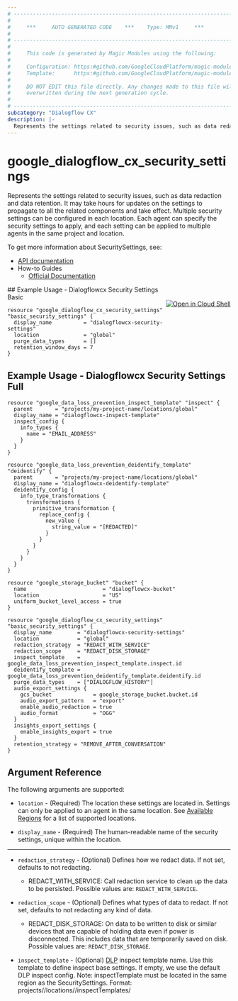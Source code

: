 ```yaml
---
# ----------------------------------------------------------------------------
#
#     ***     AUTO GENERATED CODE    ***    Type: MMv1     ***
#
# ----------------------------------------------------------------------------
#
#     This code is generated by Magic Modules using the following:
#
#     Configuration: https:#github.com/GoogleCloudPlatform/magic-modules/tree/main/mmv1/products/dialogflowcx/SecuritySettings.yaml
#     Template:      https:#github.com/GoogleCloudPlatform/magic-modules/tree/main/mmv1/templates/terraform/resource.html.markdown.tmpl
#
#     DO NOT EDIT this file directly. Any changes made to this file will be
#     overwritten during the next generation cycle.
#
# ----------------------------------------------------------------------------
subcategory: "Dialogflow CX"
description: |-
  Represents the settings related to security issues, such as data redaction and data retention.
---
```


# google_dialogflow_cx_security_settings

Represents the settings related to security issues, such as data redaction and data retention. It may take hours for updates on the settings to propagate to all the related components and take effect.
Multiple security settings can be configured in each location. Each agent can specify the security settings to apply, and each setting can be applied to multiple agents in the same project and location.


To get more information about SecuritySettings, see:

* [API documentation](https://cloud.google.com/dialogflow/cx/docs/reference/rest/v3/projects.locations.securitySettings)
* How-to Guides
    * [Official Documentation](https://cloud.google.com/dialogflow/cx/docs)

<div class = "oics-button" style="float: right; margin: 0 0 -15px">
  <a href="https://console.cloud.google.com/cloudshell/open?cloudshell_git_repo=https%3A%2F%2Fgithub.com%2Fterraform-google-modules%2Fdocs-examples.git&cloudshell_image=gcr.io%2Fcloudshell-images%2Fcloudshell%3Alatest&cloudshell_print=.%2Fmotd&cloudshell_tutorial=.%2Ftutorial.md&cloudshell_working_dir=dialogflowcx_security_settings_basic&open_in_editor=main.tf" target="_blank">
    <img alt="Open in Cloud Shell" src="//gstatic.com/cloudssh/images/open-btn.svg" style="max-height: 44px; margin: 32px auto; max-width: 100%;">
  </a>
</div>
## Example Usage - Dialogflowcx Security Settings Basic


```hcl
resource "google_dialogflow_cx_security_settings" "basic_security_settings" {
  display_name          = "dialogflowcx-security-settings"
  location              = "global"
  purge_data_types      = []
  retention_window_days = 7
}
```
## Example Usage - Dialogflowcx Security Settings Full


```hcl
resource "google_data_loss_prevention_inspect_template" "inspect" {
  parent       = "projects/my-project-name/locations/global"
  display_name = "dialogflowcx-inspect-template"
  inspect_config {
    info_types {
      name = "EMAIL_ADDRESS"
    }
  }
}

resource "google_data_loss_prevention_deidentify_template" "deidentify" {
  parent       = "projects/my-project-name/locations/global"
  display_name = "dialogflowcx-deidentify-template"
  deidentify_config {
    info_type_transformations {
      transformations {
        primitive_transformation {
          replace_config {
            new_value {
              string_value = "[REDACTED]"
            }
          }
        }
      }
    }
  }
}

resource "google_storage_bucket" "bucket" {
  name                        = "dialogflowcx-bucket"
  location                    = "US"
  uniform_bucket_level_access = true
}

resource "google_dialogflow_cx_security_settings" "basic_security_settings" {
  display_name        = "dialogflowcx-security-settings"
  location            = "global"
  redaction_strategy  = "REDACT_WITH_SERVICE"
  redaction_scope     = "REDACT_DISK_STORAGE"
  inspect_template    = google_data_loss_prevention_inspect_template.inspect.id
  deidentify_template = google_data_loss_prevention_deidentify_template.deidentify.id
  purge_data_types    = ["DIALOGFLOW_HISTORY"]
  audio_export_settings {
    gcs_bucket             = google_storage_bucket.bucket.id
    audio_export_pattern   = "export"
    enable_audio_redaction = true
    audio_format           = "OGG"
  }
  insights_export_settings {
    enable_insights_export = true
  }
  retention_strategy = "REMOVE_AFTER_CONVERSATION"
}
```

## Argument Reference

The following arguments are supported:


* `location` -
  (Required)
  The location these settings are located in. Settings can only be applied to an agent in the same location.
  See [Available Regions](https://cloud.google.com/dialogflow/cx/docs/concept/region#avail) for a list of supported locations.

* `display_name` -
  (Required)
  The human-readable name of the security settings, unique within the location.


- - -


* `redaction_strategy` -
  (Optional)
  Defines how we redact data. If not set, defaults to not redacting.
  * REDACT_WITH_SERVICE: Call redaction service to clean up the data to be persisted.
  Possible values are: `REDACT_WITH_SERVICE`.

* `redaction_scope` -
  (Optional)
  Defines what types of data to redact. If not set, defaults to not redacting any kind of data.
  * REDACT_DISK_STORAGE: On data to be written to disk or similar devices that are capable of holding data even if power is disconnected. This includes data that are temporarily saved on disk.
  Possible values are: `REDACT_DISK_STORAGE`.

* `inspect_template` -
  (Optional)
  [DLP](https://cloud.google.com/dlp/docs) inspect template name. Use this template to define inspect base settings. If empty, we use the default DLP inspect config.
  Note: inspectTemplate must be located in the same region as the SecuritySettings.
  Format: projects/<Project ID>/locations/<Location ID>/inspectTemplates/<Template ID> OR organizations/<Organization ID>/locations/<Location ID>/inspectTemplates/<Template ID>

* `deidentify_template` -
  (Optional)
  [DLP](https://cloud.google.com/dlp/docs) deidentify template name. Use this template to define de-identification configuration for the content. If empty, Dialogflow replaces sensitive info with [redacted] text.
  Note: deidentifyTemplate must be located in the same region as the SecuritySettings.
  Format: projects/<Project ID>/locations/<Location ID>/deidentifyTemplates/<Template ID> OR organizations/<Organization ID>/locations/<Location ID>/deidentifyTemplates/<Template ID>

* `purge_data_types` -
  (Optional)
  List of types of data to remove when retention settings triggers purge.
  Each value may be one of: `DIALOGFLOW_HISTORY`.

* `audio_export_settings` -
  (Optional)
  Controls audio export settings for post-conversation analytics when ingesting audio to conversations.
  If retention_strategy is set to REMOVE_AFTER_CONVERSATION or gcs_bucket is empty, audio export is disabled.
  If audio export is enabled, audio is recorded and saved to gcs_bucket, subject to retention policy of gcs_bucket.
  This setting won't effect audio input for implicit sessions via [Sessions.DetectIntent](https://cloud.google.com/dialogflow/cx/docs/reference/rest/v3/projects.locations.agents.sessions/detectIntent#google.cloud.dialogflow.cx.v3.Sessions.DetectIntent).
  Structure is [documented below](#nested_audio_export_settings).

* `insights_export_settings` -
  (Optional)
  Controls conversation exporting settings to Insights after conversation is completed.
  If retentionStrategy is set to REMOVE_AFTER_CONVERSATION, Insights export is disabled no matter what you configure here.
  Structure is [documented below](#nested_insights_export_settings).

* `retention_window_days` -
  (Optional)
  Retains the data for the specified number of days. User must set a value lower than Dialogflow's default 365d TTL (30 days for Agent Assist traffic), higher value will be ignored and use default. Setting a value higher than that has no effect. A missing value or setting to 0 also means we use default TTL.
  Only one of `retention_window_days` and `retention_strategy` may be set.

* `retention_strategy` -
  (Optional)
  Defines how long we retain persisted data that contains sensitive info. Only one of `retention_window_days` and `retention_strategy` may be set.
  * REMOVE_AFTER_CONVERSATION: Removes data when the conversation ends. If there is no conversation explicitly established, a default conversation ends when the corresponding Dialogflow session ends.
  Possible values are: `REMOVE_AFTER_CONVERSATION`.

* `project` - (Optional) The ID of the project in which the resource belongs.
    If it is not provided, the provider project is used.


<a name="nested_audio_export_settings"></a>The `audio_export_settings` block supports:

* `gcs_bucket` -
  (Optional)
  Cloud Storage bucket to export audio record to. Setting this field would grant the Storage Object Creator role to the Dialogflow Service Agent. API caller that tries to modify this field should have the permission of storage.buckets.setIamPolicy.

* `audio_export_pattern` -
  (Optional)
  Filename pattern for exported audio.

* `enable_audio_redaction` -
  (Optional)
  Enable audio redaction if it is true.

* `audio_format` -
  (Optional)
  File format for exported audio file. Currently only in telephony recordings.
  * MULAW: G.711 mu-law PCM with 8kHz sample rate.
  * MP3: MP3 file format.
  * OGG: OGG Vorbis.
  Possible values are: `MULAW`, `MP3`, `OGG`.

<a name="nested_insights_export_settings"></a>The `insights_export_settings` block supports:

* `enable_insights_export` -
  (Required)
  If enabled, we will automatically exports conversations to Insights and Insights runs its analyzers.

## Attributes Reference

In addition to the arguments listed above, the following computed attributes are exported:

* `id` - an identifier for the resource with format `projects/{{project}}/locations/{{location}}/securitySettings/{{name}}`

* `name` -
  The unique identifier of the settings.
  Format: projects/<Project ID>/locations/<Location ID>/securitySettings/<Security Settings ID>.


## Timeouts

This resource provides the following
[Timeouts](https://developer.hashicorp.com/terraform/plugin/sdkv2/resources/retries-and-customizable-timeouts) configuration options:

- `create` - Default is 40 minutes.
- `update` - Default is 40 minutes.
- `delete` - Default is 20 minutes.

## Import


SecuritySettings can be imported using any of these accepted formats:

* `projects/{{project}}/locations/{{location}}/securitySettings/{{name}}`
* `{{project}}/{{location}}/{{name}}`
* `{{location}}/{{name}}`


In Terraform v1.5.0 and later, use an [`import` block](https://developer.hashicorp.com/terraform/language/import) to import SecuritySettings using one of the formats above. For example:

```tf
import {
  id = "projects/{{project}}/locations/{{location}}/securitySettings/{{name}}"
  to = google_dialogflow_cx_security_settings.default
}
```

When using the [`terraform import` command](https://developer.hashicorp.com/terraform/cli/commands/import), SecuritySettings can be imported using one of the formats above. For example:

```
$ terraform import google_dialogflow_cx_security_settings.default projects/{{project}}/locations/{{location}}/securitySettings/{{name}}
$ terraform import google_dialogflow_cx_security_settings.default {{project}}/{{location}}/{{name}}
$ terraform import google_dialogflow_cx_security_settings.default {{location}}/{{name}}
```

## User Project Overrides

This resource supports [User Project Overrides](https://registry.terraform.io/providers/hashicorp/google/latest/docs/guides/provider_reference#user_project_override).
